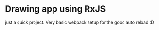 # Drawing app using RxJS

just a quick project. Very basic webpack setup for the good auto reload :D

